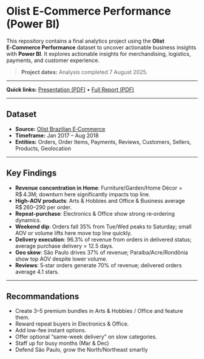 # Olist E‑Commerce Performance (Power BI)

This repository contains a final analytics project using the **Olist E‑Commerce Performance** dataset to uncover actionable business insights with **Power BI**. It explores actionable insights for merchandising, logistics, payments, and customer experience.

> **Project dates:** Analysis completed 7 August 2025.

---
**Quick links:** [Presentation (PDF)](https://github.com/zaraanry/mini_project/blob/main/Adventure%20Works%202019/Presentation.pdf) • [Full Report (PDF)](https://github.com/zaraanry/mini_project/blob/main/Adventure%20Works%202019/Interim%20Project.pdf)

---

## Dataset
- **Source:** [Olist Brazilian E‑Commerce](https://www.kaggle.com/datasets/olistbr/brazilian-ecommerce)
- **Timeframe:** Jan 2017 – Aug 2018  
- **Entities:** Orders, Order Items, Payments, Reviews, Customers, Sellers, Products, Geolocation
---

## Key Findings
- **Revenue concentration in Home**: Furniture/Garden/Home Décor = R$ 4.3M; downturn here significantly impacts top line.
- **High‑AOV products**: Arts & Hobbies and Office & Business average R$ 260–290 per order.
- **Repeat‑purchase**: Electronics & Office show strong re‑ordering dynamics.
- **Weekend dip**: Orders fall 35% from Tue/Wed peaks to Saturday; small AOV or volume lifts here move top line quickly.
- **Delivery execution**: 96.3% of revenue from orders in delivered status; average purchase delivery = 12.5 days.
- **Geo skew**:  São Paulo drives 37% of revenue; Paraíba/Acre/Rondônia show top AOV despite lower volume.
- **Reviews**: 5‑star orders generate 70% of revenue; delivered orders average 4.1 stars.


---
## Recommandations
- Create 3–5 premium bundles in Arts & Hobbies / Office and feature them.
- Reward repeat buyers in Electronics & Office.
- Add low-fee instant options.
- Offer optional “same-week delivery” on slow categories.
- Staff up for busy months (Mar & Dec)
- Defend São Paulo, grow the North/Northeast smartly
